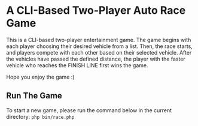 A CLI-Based Two-Player Auto Race Game
=====================================

This is a CLI-based two-player entertainment game. The game begins with each player choosing their desired vehicle from a list. Then, the race starts, and players compete with each other based on their selected vehicle. After the vehicles have passed the defined distance, the player with the faster vehicle who reaches the FINISH LINE first wins the game.

Hope you enjoy the game :)

Run The Game
------------

To start a new game, please run the command below in the current directory:
`php bin/race.php`
